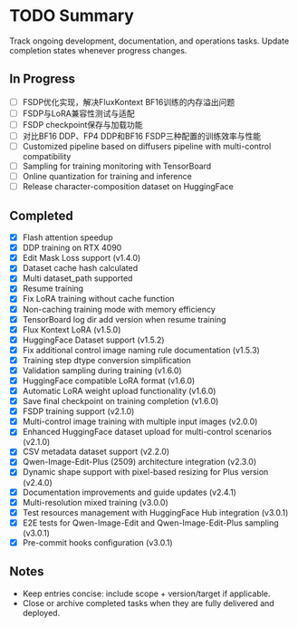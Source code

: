 # TODO Summary

Track ongoing development, documentation, and operations tasks. Update completion states whenever progress changes.

## In Progress

- [ ] FSDP优化实现，解决FluxKontext BF16训练的内存溢出问题
- [ ] FSDP与LoRA兼容性测试与适配
- [ ] FSDP checkpoint保存与加载功能
- [ ] 对比BF16 DDP、FP4 DDP和BF16 FSDP三种配置的训练效率与性能
- [ ] Customized pipeline based on diffusers pipeline with multi-control compatibility
- [ ] Sampling for training monitoring with TensorBoard
- [ ] Online quantization for training and inference
- [ ] Release character-composition dataset on HuggingFace

## Completed

- [x] Flash attention speedup
- [x] DDP training on RTX 4090
- [x] Edit Mask Loss support (v1.4.0)
- [x] Dataset cache hash calculated
- [x] Multi dataset_path supported
- [x] Resume training
- [x] Fix LoRA training without cache function
- [x] Non-caching training mode with memory efficiency
- [x] TensorBoard log dir add version when resume training
- [x] Flux Kontext LoRA (v1.5.0)
- [x] HuggingFace Dataset support (v1.5.2)
- [x] Fix additional control image naming rule documentation (v1.5.3)
- [x] Training step dtype conversion simplification
- [x] Validation sampling during training (v1.6.0)
- [x] HuggingFace compatible LoRA format (v1.6.0)
- [x] Automatic LoRA weight upload functionality (v1.6.0)
- [x] Save final checkpoint on training completion (v1.6.0)
- [x] FSDP training support (v2.1.0)
- [x] Multi-control image training with multiple input images (v2.0.0)
- [x] Enhanced HuggingFace dataset upload for multi-control scenarios (v2.1.0)
- [x] CSV metadata dataset support (v2.2.0)
- [x] Qwen-Image-Edit-Plus (2509) architecture integration (v2.3.0)
- [x] Dynamic shape support with pixel-based resizing for Plus version (v2.4.0)
- [x] Documentation improvements and guide updates (v2.4.1)
- [x] Multi-resolution mixed training (v3.0.0)
- [x] Test resources management with HuggingFace Hub integration (v3.0.1)
- [x] E2E tests for Qwen-Image-Edit and Qwen-Image-Edit-Plus sampling (v3.0.1)
- [x] Pre-commit hooks configuration (v3.0.1)

## Notes

- Keep entries concise: include scope + version/target if applicable.
- Close or archive completed tasks when they are fully delivered and deployed.
